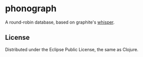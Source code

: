 # phonograph

A round-robin database, based on graphite's [whisper](http://graphite.readthedocs.org/en/1.0/whisper.html).

## License

Distributed under the Eclipse Public License, the same as Clojure.
